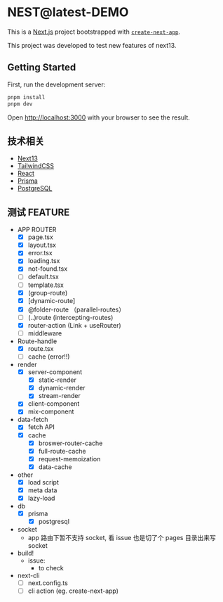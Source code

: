 # NEST@latest-DEMO

This is a [Next.js](https://nextjs.org/) project bootstrapped with [`create-next-app`](https://github.com/vercel/next.js/tree/canary/packages/create-next-app).

This project was developed to test new features of next13.

## Getting Started

First, run the development server:

```bash
pnpm install
pnpm dev
```

Open [http://localhost:3000](http://localhost:3000) with your browser to see the result.

## 技术相关

- [Next13](https://nextjs.org/docs/getting-started/installation)
- [TailwindCSS](https://tailwindcss.com/docs/installation)
- [React](https://zh-hans.react.dev/)
- [Prisma](https://www.prisma.io/docs/getting-started/quickstart)
- [PostgreSQL](https://www.postgresql.org/docs/)

## 测试 FEATURE

- APP ROUTER
  - [x] page.tsx
  - [x] layout.tsx
  - [x] error.tsx
  - [x] loading.tsx
  - [x] not-found.tsx
  - [ ] default.tsx
  - [ ] template.tsx
  - [x] (group-route)
  - [x] [dynamic-route]
  - [x] @folder-route （parallel-routes）
  - [ ] (..)route (intercepting-routes)
  - [x] router-action (Link + useRouter)
  - [ ] middleware
- Route-handle
  - [x] route.tsx
  - [ ] cache (error!!)
- render
  - [x] server-component
    - [x] static-render
    - [x] dynamic-render
    - [x] stream-render
  - [x] client-component
  - [x] mix-component
- data-fetch
  - [x] fetch API
  - [x] cache
    - [x] broswer-router-cache
    - [x] full-route-cache
    - [x] request-memoization
    - [x] data-cache
- other
  - [x] load script
  - [x] meta data
  - [x] lazy-load
- db
  - [x] prisma
    - [x] postgresql
- socket
  - app 路由下暂不支持 socket, 看 issue 也是切了个 pages 目录出来写 socket
- build!
  - issue: 
    - to check
- next-cli
  - [ ] next.config.ts
  - [ ] cli action (eg. create-next-app)